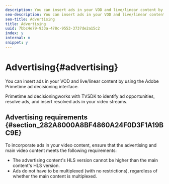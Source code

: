```yaml
---
description: You can insert ads in your VOD and live/linear content by using the Adobe Primetime ad decisioning interface.
seo-description: You can insert ads in your VOD and live/linear content by using the Adobe Primetime ad decisioning interface.
seo-title: Advertising
title: Advertising
uuid: 7bbc4e79-933a-478c-9553-3737de2a15c2
index: y
internal: n
snippet: y
---
```


# Advertising{#advertising}

You can insert ads in your VOD and live/linear content by using the Adobe Primetime ad decisioning interface.

Primetime ad decisioningworks with TVSDK to identify ad opportunities, resolve ads, and insert resolved ads in your video streams.

## Advertising requirements {#section_282A8000A8BF4860A24F0D3F1A19BC9E}

To incorporate ads in your video content, ensure that the advertising and main video content meets the following requirements:

* The advertising content's HLS version cannot be higher than the main content's HLS version. 
* Ads do not have to be multiplexed (with no restrictions), regardless of whether the main content is multiplexed.

